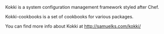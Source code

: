 
Kokki is a system configuration management framework styled after Chef.

Kokki-cookbooks is a set of cookbooks for various packages.

You can find more info about Kokki at http://samuelks.com/kokki/
